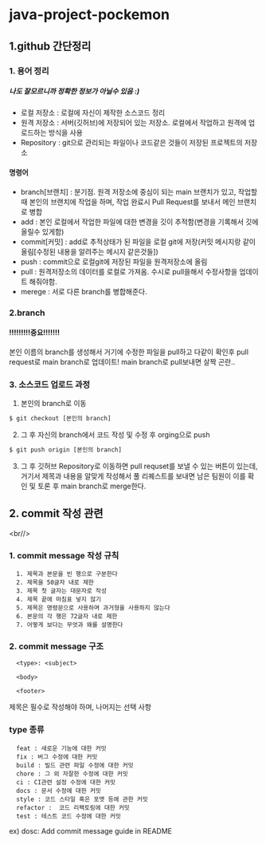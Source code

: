 # java-project-pockemon

## 1.github 간단정리

### **1. 용어 정리**

##### 나도 잘모르니까 정확한 정보가 아닐수 있음 :)

- 로컬 저장소 : 로컬에 자신이 제작한 소스코드 정리
- 원격 저장소 : 서버(깃허브)에 저장되어 있는 저장소. 로컬에서 작업하고 원격에 업로드하는 방식을 사용
- Repository : git으로 관리되는 파일이나 코드같은 것들이 저장된 프로젝트의 저장소

#### 명령어

- branch[브랜치] : 분기점. 원격 저장소에 중심이 되는 main 브랜치가 있고, 작업할 때 본인의 브랜치에 작업을 하며, 작업 완료시 Pull Request를 보내서 메인 브랜치로 병합
- add : 본인 로컬에서 작업한 파일에 대한 변경을 깃이 추적함(변경을 기록해서 깃에 올릴수 있게함)
- commit[커밋] : add로 추적상태가 된 파일을 로컬 git에 저장(커밋 메시지랑 같이 올림[수정된 내용을 알려주는 메시지 같은것들])
- push : commit으로 로컬git에 저장된 파일을 원격저장소에 올림
- pull : 원격저장소의 데이터를 로컬로 가져옴. 수시로 pull을해서 수정사항을 업데이트 해줘야함.
- merege : 서로 다른 branch를 병합해준다.

### 2.branch

#### **!!!!!!!!!중요!!!!!!!**

본인 이름의 branch를 생성해서 거기에 수정한 파일을 pull하고 다같이 확인후 pull request로 main branch로 업데이트!
main branch로 pull보내면 살짝 곤란..
<br>

### 3. 소스코드 업로드 과정

1. 본인의 branch로 이동

```bash
$ git checkout [본인의 branch]
```

2. 그 후 자신의 branch에서 코드 작성 및 수정 후 orging으로 push

```bash
$ git push origin [본인의 branch]
```

3. 그 후 깃허브 Repository로 이동하면 pull requset를 보낼 수 있는 버튼이 있는데, 거기서 제목과 내용을 알맞게 작성해서 풀 리퀘스트를 보내면 남은 팀원이 이를 확인 및 토론 후 main branch로 merge한다.

## 2. commit 작성 관련

<br//>

### 1. commit message 작성 규칙

      1. 제목과 본문을 빈 행으로 구분한다
      2. 제목을 50글자 내로 제한
      3. 제목 첫 글자는 대문자로 작성
      4. 제목 끝에 마침표 넣지 않기
      5. 제목은 명령문으로 사용하며 과거형을 사용하지 않는다
      6. 본문의 각 행은 72글자 내로 제한
      7. 어떻게 보다는 무엇과 왜를 설명한다

### 2. commit message 구조

      <type>: <subject>

      <body>

      <footer>

제목은 필수로 작성해야 하며, 나머지는 선택 사항

### type 종류

      feat : 새로운 기능에 대한 커밋
      fix : 버그 수정에 대한 커밋
      build : 빌드 관련 파일 수정에 대한 커밋
      chore : 그 외 자잘한 수정에 대한 커밋
      ci : CI관련 설정 수정에 대한 커밋
      docs : 문서 수정에 대한 커밋
      style : 코드 스타일 혹은 포맷 등에 관한 커밋
      refactor :  코드 리팩토링에 대한 커밋
      test : 테스트 코드 수정에 대한 커밋

ex) dosc: Add commit message guide in README

